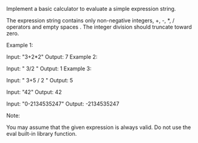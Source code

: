 Implement a basic calculator to evaluate a simple expression string.

The expression string contains only non-negative integers, +, -, \*, / operators and empty spaces . The integer division should truncate toward zero.

Example 1:

Input: "3+2\*2"
Output: 7
Example 2:

Input: " 3/2 "
Output: 1
Example 3:

Input: " 3+5 / 2 "
Output: 5

Input: "42"
Output: 42

Input: "0-2134535247"
Output: -2134535247

Note:

You may assume that the given expression is always valid.
Do not use the eval built-in library function.
